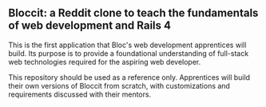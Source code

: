## Bloccit: a Reddit clone to teach the fundamentals of web development and Rails 4

This is the first application that Bloc's web development apprentices will build. Its purpose is to provide a foundational understanding of full-stack web technologies required for the aspiring web developer.

This repository should be used as a reference only. Apprentices will build their own versions of Bloccit from scratch, with customizations and requirements discussed with their mentors.
